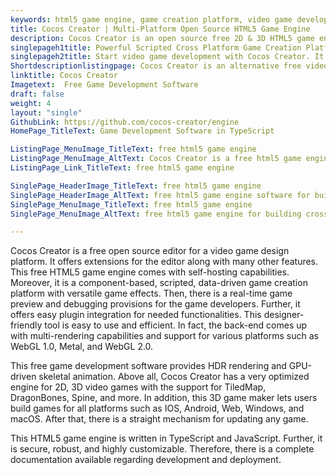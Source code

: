 ```yaml
---
keywords: html5 game engine, game creation platform, video game development, free game development software, game development framework
title: Cocos Creator | Multi-Platform Open Source HTML5 Game Engine
description: Cocos Creator is an open source free 2D & 3D HTML5 game engine. It is self-hosted editor for building and publishing fully animated cross platform HDR games.
singlepageh1title: Powerful Scripted Cross Platform Game Creation Platform
singlepageh2title: Start video game development with Cocos Creator. It provides editor extensions, Sekeletal animation, asset management, 3D effects and real-time game preview.
Shortdescriptionlistingpage: Cocos Creator is an alternative free video game design solution. It is built on component-based architecture with features such as a 3D scene editor and more.
linktitle: Cocos Creator
Imagetext:  Free Game Development Software
draft: false
weight: 4
layout: "single"
GithubLink: https://github.com/cocos-creator/engine
HomePage_TitleText: Game Development Software in TypeScript

ListingPage_MenuImage_TitleText: free html5 game engine
ListingPage_MenuImage_AltText: Cocos Creator is a free html5 game engine
ListingPage_Link_TitleText: free html5 game engine

SinglePage_HeaderImage_TitleText: free html5 game engine
SinglePage_HeaderImage_AltText: free html5 game engine software for building cross platform games
SinglePage_MenuImage_TitleText: free html5 game engine
SinglePage_MenuImage_AltText: free html5 game engine for building cross platform games

---
```


Cocos Creator is a free open source editor for a video game design platform. It offers extensions for the editor along with many other features. This free HTML5 game engine comes with self-hosting capabilities. Moreover, it is a component-based, scripted, data-driven game creation platform with versatile game effects. Then, there is a real-time game preview and debugging provisions for the game developers. Further, it offers easy plugin integration for needed functionalities. This designer-friendly tool is easy to use and efficient. In fact, the back-end comes up with multi-rendering capabilities and support for various platforms such as WebGL 1.0, Metal, and WebGL 2.0.

This free game development software provides HDR rendering and GPU-driven skeletal animation. Above all, Cocos Creator has a very optimized engine for 2D, 3D video games with the support for TiledMap, DragonBones, Spine, and more. In addition, this 3D game maker lets users build games for all platforms such as IOS, Android, Web, Windows, and macOS. After that, there is a straight mechanism for updating any game.

This HTML5 game engine is written in TypeScript and JavaScript. Further, it is secure, robust, and highly customizable. Therefore, there is a complete documentation available regarding development and deployment.

<a class="anchor" id="requirements" name="requirements" style="font-size: 12.16px;"></a>

